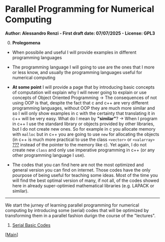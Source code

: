# Parallel Programming for Numerical Computing

**Author: Alessandro Renzi - First draft date: 07/07/2025 - License: GPL3**

0. **Prolegomena**

- When possibile and useful I will provide examples in different programming languages

- The programming language I will going to use are the ones that I more or less know, and usually the programming languages useful for numerical computing

- **At some point** I will provide a page that by introducing basic concepts of computation will explain why I will never going to explain or use concepts of Object Oriented Programming -> The consequences of not using OOP is that, despite the fact that c and c++ are very different programming languages, without OOP they are much more similar and so I will only show examples in c with the certainty that translating it in c++ will be very easy. What do I mean by **"similar"**? -> When I program in c++ I use the standard library or objects provided by other libraries, but I do not create new ones. So for example in c you allocate memory with `malloc` but in c++ you are going to use `new` for allocating the objects (in c++ is much more practical to use the class `<vector>` or `<valarray>` [???](https://www.reddit.com/r/cpp/comments/17ux1o5/why_is_stdvalarray_so_underrated/) instead of the pointer to the memory like c). Yet again, I do not create new `class` and only use imperative programming in c++ (or any other programming language I use).

-  The codes that you can find here are not the most optimized and general version you can find on internet. Those codes have the only pourpose of being useful for teaching some ideas. Most of the time you will find the best optimal version of many, if not all, of the codes showed here in already super-optimied mathematical libraries (e.g. LAPACK or similar).

---

We start the jurney of learning parallel programming for numerical computing by introducing some (serial) codes that will be optimized by transforming them in a parallel fashion durign the course of the "lectures".

1. [Serial Basic Codes](./pp-serial_basic_codes.md)


\[[Main](../README.md)\]
